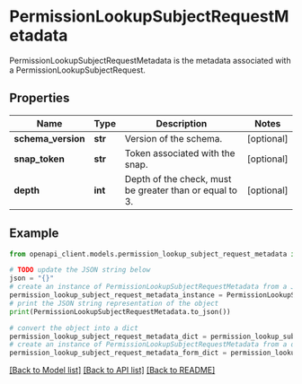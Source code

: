 # PermissionLookupSubjectRequestMetadata

PermissionLookupSubjectRequestMetadata is the metadata associated with a PermissionLookupSubjectRequest.

## Properties

Name | Type | Description | Notes
------------ | ------------- | ------------- | -------------
**schema_version** | **str** | Version of the schema. | [optional] 
**snap_token** | **str** | Token associated with the snap. | [optional] 
**depth** | **int** | Depth of the check, must be greater than or equal to 3. | [optional] 

## Example

```python
from openapi_client.models.permission_lookup_subject_request_metadata import PermissionLookupSubjectRequestMetadata

# TODO update the JSON string below
json = "{}"
# create an instance of PermissionLookupSubjectRequestMetadata from a JSON string
permission_lookup_subject_request_metadata_instance = PermissionLookupSubjectRequestMetadata.from_json(json)
# print the JSON string representation of the object
print(PermissionLookupSubjectRequestMetadata.to_json())

# convert the object into a dict
permission_lookup_subject_request_metadata_dict = permission_lookup_subject_request_metadata_instance.to_dict()
# create an instance of PermissionLookupSubjectRequestMetadata from a dict
permission_lookup_subject_request_metadata_form_dict = permission_lookup_subject_request_metadata.from_dict(permission_lookup_subject_request_metadata_dict)
```
[[Back to Model list]](../README.md#documentation-for-models) [[Back to API list]](../README.md#documentation-for-api-endpoints) [[Back to README]](../README.md)


